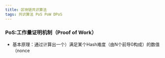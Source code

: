 ```yaml
---
title: 区块链共识算法
tags: 共识算法 PoS PoW DPoS
---
```


### PoS:工作量证明机制（Proof of Work）

 - 基本原理：通过计算出一个）满足某个Hash难度（由N个前导0构成）的数值（nonce